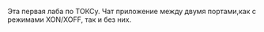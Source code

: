 Эта первая лаба по ТОКСу. Чат приложение между двумя портами,как с режимами XON/XOFF, так и без них.
